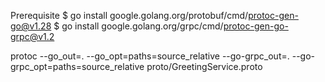 Prerequisite 
$ go install google.golang.org/protobuf/cmd/protoc-gen-go@v1.28
$ go install google.golang.org/grpc/cmd/protoc-gen-go-grpc@v1.2

protoc --go_out=. --go_opt=paths=source_relative --go-grpc_out=. --go-grpc_opt=paths=source_relative proto/GreetingService.proto